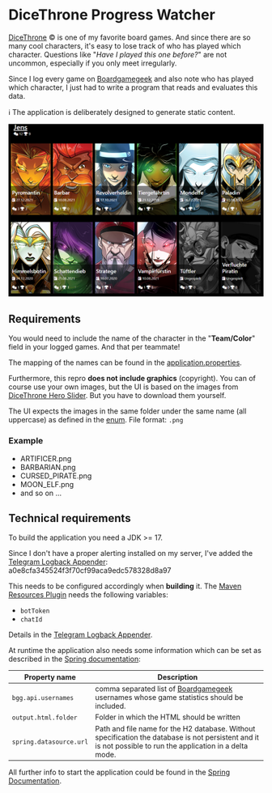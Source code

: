 # DiceThrone Progress Watcher

[DiceThrone](https://shop.dicethrone.com/) &copy; is one of my favorite board games. 
And since there are so many cool characters, it's easy to lose track of who has played which character. 
Questions like "*Have I played this one before?*" are not uncommon, especially if you only meet irregularly.

Since I log every game on [Boardgamegeek](https://boardgamegeek.com/) and also note who has played which character, 
I just had to write a program that reads and evaluates this data.

:information_source: The application is deliberately designed to generate static content.

![Screenshot of the app](doc/overview.png)

## Requirements
You would need to include the name of the character in the "**Team/Color**" field in your logged games. And that per teammate!

The mapping of the names can be found in the [application.properties](src/main/resources/application.properties).

Furthermore, this repro **does not include graphics** (copyright). 
You can of course use your own images, but the UI is based on the images from [DiceThrone Hero Slider](https://shop.dicethrone.com/pages/heroes). 
But you have to download them yourself.

The UI expects the images in the same folder under the same name (all uppercase) as defined in the [enum](src/main/java/de/agiehl/games/dt/generator/model/PlayableCharacters.java).
File format: `.png`

### Example
* ARTIFICER.png
* BARBARIAN.png
* CURSED_PIRATE.png
* MOON_ELF.png
* and so on ...


## Technical requirements
To build the application you need a JDK >= 17. 

Since I don't have a proper alerting installed on my server, I've added the [Telegram Logback Appender](https://github.com/paolodenti/telegram-logback): a0e8cfa345524f3f70cf99aca9edc578328d8a97

This needs to be configured accordingly when **building** it. The [Maven Resources Plugin](https://maven.apache.org/plugins/maven-resources-plugin/examples/filter.html) needs the following variables:

* `botToken`
* `chatId`

Details in the [Telegram Logback Appender](https://github.com/paolodenti/telegram-logback).


At runtime the application also needs some information which can be set as described in the [Spring documentation](https://docs.spring.io/spring-boot/docs/current/reference/html/features.html#features.external-config):

| Property name  | Description | 
| ------------- | ------------- |
| `bgg.api.usernames`  | comma separated list of [Boardgamegeek](https://boardgamegeek.com/) usernames whose game statistics should be included. |
| `output.html.folder`  | Folder in which the HTML should be written  | 
| `spring.datasource.url` | Path and file name for the H2 database. Without specification the database is not persistent and it is not possible to run the application in a delta mode. |

All further info to start the application could be found in the [Spring Documentation](https://docs.spring.io/spring-boot/docs/current/reference/html/using.html#using.running-your-application).
